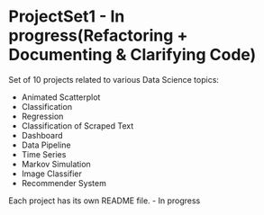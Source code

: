 # ProjectSet1 - In progress(Refactoring + Documenting & Clarifying Code)
Set of 10 projects related to various Data Science topics:
 - Animated Scatterplot
 - Classification
 - Regression
 - Classification of Scraped Text
 - Dashboard
 - Data Pipeline
 - Time Series
 - Markov Simulation
 - Image Classifier
 - Recommender System

Each project has its own README file. - In progress
